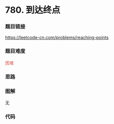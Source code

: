 # 780. 到达终点

### 题目链接

https://leetcode-cn.com/problems/reaching-points

### 题目难度

<font color=#D9534F>困难</font>

### 思路



### 图解

无

### 代码

```python
```